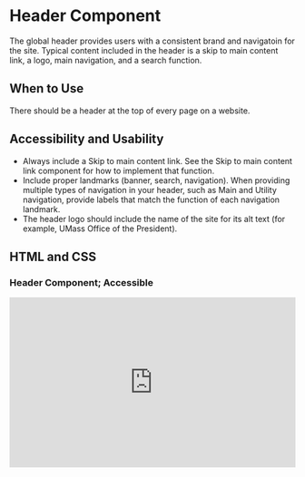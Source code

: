 #  Header Component

The global header provides users with a consistent brand and navigatoin for the site. Typical content included in the header is a skip to main content link, a logo, main navigation, and a search function. 

## When to Use

 There should be a header at the top of every page on a website.

## Accessibility and Usability

- Always include a Skip to main content link. See the Skip to main content link component for how to implement that function. 
- Include proper landmarks (banner, search, navigation). When providing multiple types of navigation in your header, such as Main and Utility navigation, provide labels that match the function of each navigation landmark.
- The header logo should include the name of the site for its alt text (for example, UMass Office of the President).


## HTML and CSS

### Header Component; Accessible

<iframe height="300" style="width: 100%;" scrolling="no" title="Header" src="https://codepen.io/mrufli/embed/qBVYGzX?default-tab=html" frameborder="no" loading="lazy" allowtransparency="true" allowfullscreen="true">
  See the Pen <a href="https://codepen.io/mrufli/pen/qBVYGzX">
  Header</a> by Matthew Rufli (<a href="https://codepen.io/mrufli">@mrufli</a>)
  on <a href="https://codepen.io">CodePen</a>.
</iframe>
